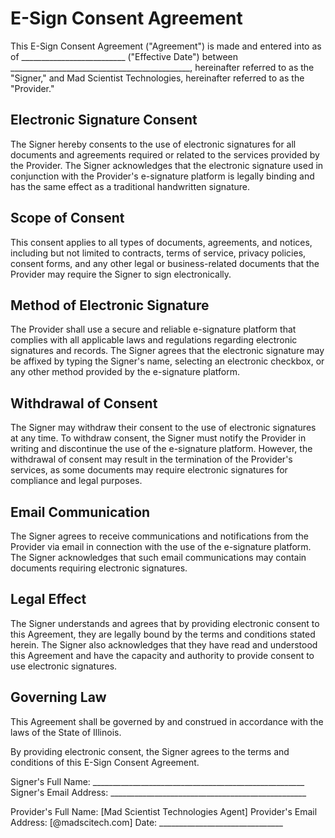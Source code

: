 # E-Sign Consent Agreement

This E-Sign Consent Agreement ("Agreement") is made and entered into as of __________________________ ("Effective Date") between _____________________________________________, hereinafter referred to as the "Signer," and Mad Scientist Technologies, hereinafter referred to as the "Provider."


## Electronic Signature Consent

The Signer hereby consents to the use of electronic signatures for all documents and agreements required or related to the services provided by the Provider. The Signer acknowledges that the electronic signature used in conjunction with the Provider's e-signature platform is legally binding and has the same effect as a traditional handwritten signature.


## Scope of Consent

This consent applies to all types of documents, agreements, and notices, including but not limited to contracts, terms of service, privacy policies, consent forms, and any other legal or business-related documents that the Provider may require the Signer to sign electronically.


## Method of Electronic Signature

The Provider shall use a secure and reliable e-signature platform that complies with all applicable laws and regulations regarding electronic signatures and records. The Signer agrees that the electronic signature may be affixed by typing the Signer's name, selecting an electronic checkbox, or any other method provided by the e-signature platform.


## Withdrawal of Consent

The Signer may withdraw their consent to the use of electronic signatures at any time. To withdraw consent, the Signer must notify the Provider in writing and discontinue the use of the e-signature platform. However, the withdrawal of consent may result in the termination of the Provider's services, as some documents may require electronic signatures for compliance and legal purposes.


## Email Communication

The Signer agrees to receive communications and notifications from the Provider via email in connection with the use of the e-signature platform. The Signer acknowledges that such email communications may contain documents requiring electronic signatures.


## Legal Effect

The Signer understands and agrees that by providing electronic consent to this Agreement, they are legally bound by the terms and conditions stated herein. The Signer also acknowledges that they have read and understood this Agreement and have the capacity and authority to provide consent to use electronic signatures.


## Governing Law

This Agreement shall be governed by and construed in accordance with the laws of the State of Illinois.

By providing electronic consent, the Signer agrees to the terms and conditions of this E-Sign Consent Agreement.



Signer's Full Name: _____________________________________________________
Signer's Email Address: _________________________________________________

Provider's Full Name: [Mad Scientist Technologies Agent]
Provider's Email Address: [@madscitech.com]
Date: _______________________________

